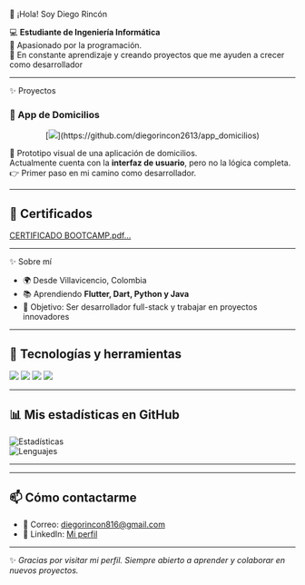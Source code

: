 👋 ¡Hola! Soy Diego Rincón  

💻 **Estudiante de Ingeniería Informática**  
📱 Apasionado por la programación.  
🚀 En constante aprendizaje y creando proyectos que me ayuden a crecer como desarrollador  

---


✨ Proyectos

### 🛵 App de Domicilios
<p align="center">
  [<img src="https://img.shields.io/badge/Estado-En%20desarrollo-yellow?style=for-the-badge"/>](https://github.com/diegorincon2613/app_domicilios)
</p>

📱 Prototipo visual de una aplicación de domicilios.  
Actualmente cuenta con la **interfaz de usuario**, pero no la lógica completa.  
👉 Primer paso en mi camino como desarrollador.  

---

## 📜 Certificados
[CERTIFICADO BOOTCAMP.pdf…]()


---

 ✨ Sobre mí
- 🌍 Desde Villavicencio, Colombia  
- 📚 Aprendiendo **Flutter, Dart, Python y Java**  
- 🎯 Objetivo: Ser desarrollador full-stack y trabajar en proyectos innovadores  

---

## 🚀 Tecnologías y herramientas
<p align="left">
  <img src="https://img.shields.io/badge/HTML5-E34F26?style=for-the-badge&logo=html5&logoColor=white"/>
  <img src="https://img.shields.io/badge/CSS3-1572B6?style=for-the-badge&logo=css3&logoColor=white"/>
  <img src="https://img.shields.io/badge/JavaScript-F7DF1E?style=for-the-badge&logo=javascript&logoColor=black"/>
  <img src="https://img.shields.io/badge/Bootstrap-7952B3?style=for-the-badge&logo=bootstrap&logoColor=white"/>
</p>

---

## 📊 Mis estadísticas en GitHub
![Estadísticas](https://github-readme-stats.vercel.app/api?username=diegorincon2613&show_icons=true&theme=tokyonight)  
![Lenguajes](https://github-readme-stats.vercel.app/api/top-langs/?username=diegorincon2613&layout=compact&theme=tokyonight)  

---

---

## 📫 Cómo contactarme
- 📧 Correo: [diegorincon816@gmail.com](mailto:diegorincon816@gmail.com)  
- 💼 LinkedIn: [Mi perfil](https://www.linkedin.com/in/diego-rincon-876600242/)  

---

✨ *Gracias por visitar mi perfil. Siempre abierto a aprender y colaborar en nuevos proyectos.*  
